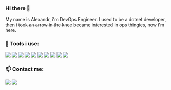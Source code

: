 ### Hi there 👋
My name is Alexandr, i'm DevOps Engineer.
I used to be a dotnet developer, then i ~~took an arrow in the knee~~ became interested in ops thingies, now i'm here.

### 🔧 Tools i use:

![](https://img.shields.io/badge/Linux-_-informational?style=flat-square&logo=linux&logoColor=white&color=5194f0&bgcolor=110d17)
![](https://img.shields.io/badge/Windows-_-informational?style=flat-square&logo=windows&logoColor=white&color=5194f0&bgcolor=110d17)
![](https://img.shields.io/badge/lang-csharp-purple?style=flat-square&bgcolor=110d17)
![](https://img.shields.io/badge/lang-python-purple?style=flat-square&bgcolor=110d17)
![](https://img.shields.io/badge/lang-javascript-purple?style=flat-square&bgcolor=110d17)
![](https://img.shields.io/badge/_-bash-yellow?style=flat-square&bgcolor=110d17)
![](https://img.shields.io/badge/_-powershell-yellow?style=flat-square&bgcolor=110d17)
![](https://img.shields.io/badge/_-docker-yellow?style=flat-square&logo=docker&logoColor=white&color=5194f0&bgcolor=110d17)
![](https://img.shields.io/badge/_-terraform-yellow?style=flat-square&logo=terraform&logoColor=white&color=5194f0&bgcolor=110d17)
![](https://img.shields.io/badge/_-kubernetes-yellow?style=flat-square&logo=kubernetes&logoColor=white&color=5194f0&bgcolor=110d17)

### 📫 Contact me:
[![](https://img.shields.io/badge/_-vk-grey?style=flat-square&logo=vk&logoColor=white)](http://vk.com/alex_kruddinger)
[![](https://img.shields.io/badge/_-telegram-grey?style=flat-square&logo=telegram&logoColor=white)](https://t.me/AwkwardHeretic)

